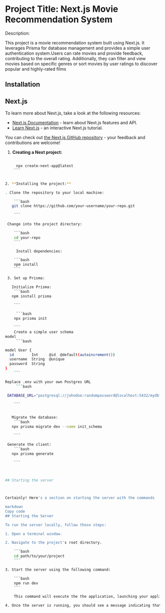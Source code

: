
# Project Title: Next.js Movie Recommendation System


Description:

This project is a movie recommendation system built using Next.js. It leverages Prisma for database management and provides a simple user authentication system.Users can rate movies and provide feedback, contributing to the overall rating. Additionally, they can filter and view movies based on specific genres or sort movies by user ratings to discover popular and highly-rated films



## Installation

## Next.js

To learn more about Next.js, take a look at the following resources:

- [Next.js Documentation](https://nextjs.org/docs) - learn about Next.js features and API.
- [Learn Next.js](https://nextjs.org/learn) - an interactive Next.js tutorial.

You can check out [the Next.js GitHub repository](https://github.com/vercel/next.js/) - your feedback and contributions are welcome!


1. **Creating a Next project:**

```bash
     
     npx create-next-app@latest
    ```


2. **Installing the project:**

. Clone the repository to your local machine:

    ```bash
   git clone https://github.com/your-username/your-repo.git

    ```
  
 Change into the project directory:

    ```bash
    cd your-repo
    ```

     Install dependencies:

    ```bash
    npm install
    ```

 3. Set up Prisma:

   Initialize Prisma:
    ```bash
   npm install prisma

    ```

     ```bash
    npx prisma init

    ```
    Create a simple user schema
model 
     ```bash

model User {
  id        Int     @id  @default(autoincrement())
  username  String  @unique
  password  String
}
    ```

Replace .env with your own Postgres URL
     ```bash

 DATABASE_URL="postgresql://johndoe:randompassword@localhost:5432/mydb?schema=public"

    ```


   Migrate the database:
    ```bash
   npx prisma migrate dev --name init_schema

    ```

 Generate the client:
    ```bash
   npx prisma generate

    ```


   
## Starting the server



Certainly! Here's a section on starting the server with the commands

markdown
Copy code
## Starting the Server

To run the server locally, follow these steps:

1. Open a terminal window.

2. Navigate to the project's root directory.

    ```bash
    cd path/to/your/project
    ```

3. Start the server using the following command:

    ```bash
    npm run dev
    ```

    This command will execute the the application, launching your application.

4. Once the server is running, you should see a message indicating that the server is listening on a specific port, often `http://localhost:3000`.